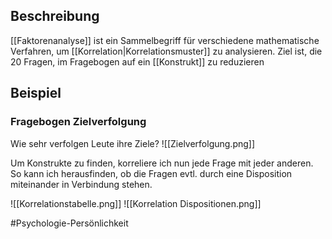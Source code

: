 ## Beschreibung
[[Faktorenanalyse]] ist ein Sammelbegriff für verschiedene mathematische Verfahren, um [[Korrelation|Korrelationsmuster]] zu analysieren.
Ziel ist, die 20 Fragen, im Fragebogen auf ein [[Konstrukt]]  zu reduzieren


## Beispiel
### Fragebogen Zielverfolgung
Wie sehr verfolgen Leute ihre Ziele?
![[Zielverfolgung.png]]

Um Konstrukte zu finden, korreliere ich nun jede Frage mit jeder anderen. So kann ich herausfinden, ob die Fragen evtl. durch eine Disposition miteinander in Verbindung stehen.

![[Korrelationstabelle.png]]
![[Korrelation Dispositionen.png]]



#Psychologie-Persönlichkeit 